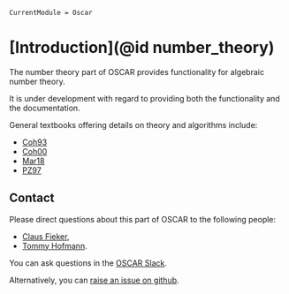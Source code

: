 ```@meta
CurrentModule = Oscar
```

# [Introduction](@id number_theory)

The number theory part of OSCAR provides functionality for algebraic number theory.

It is under development with regard to providing both the functionality and the documentation. 

General textbooks offering details on theory and algorithms include:
- [Coh93](@cite)
- [Coh00](@cite)
- [Mar18](@cite)
- [PZ97](@cite)


## Contact

Please direct questions about this part of OSCAR to the following people:
* [Claus Fieker](https://www.mathematik.uni-kl.de/en/agag/people/head/prof-dr-claus-fieker),
* [Tommy Hofmann](https://www.thofma.com/).

You can ask questions in the [OSCAR Slack](https://www.oscar-system.org/community/#slack).

Alternatively, you can [raise an issue on github](https://www.oscar-system.org/community/#how-to-report-issues).
